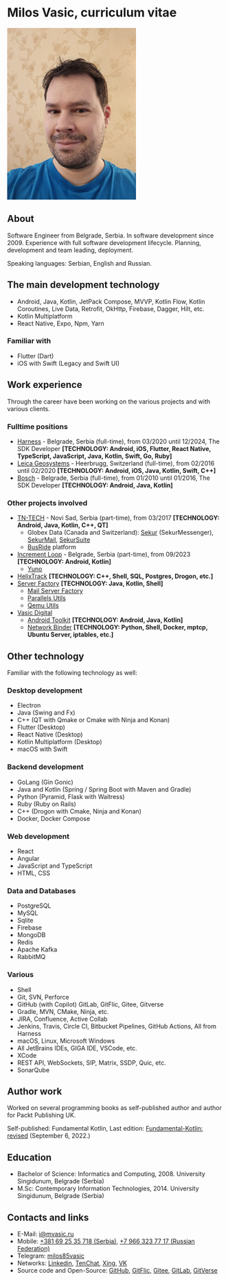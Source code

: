 # Milos Vasic, curriculum vitae

![Milos Vasic](assets/images/milosvasic.png)

## About

Software Engineer from Belgrade, Serbia. In software development since 2009.
Experience with full software development lifecycle. Planning, development and team leading, deployment.

Speaking languages: Serbian, English and Russian.

## The main development technology

- Android, Java, Kotlin, JetPack Compose, MVVP, Kotlin Flow, Kotlin Coroutines, Live Data, Retrofit, OkHttp, Firebase, Dagger, Hilt, etc.
- Kotlin Multiplatform
- React Native, Expo, Npm, Yarn

### Familiar with

- Flutter (Dart)
- iOS with Swift (Legacy and Swift UI)

## Work experience

Through the career have been working on the various projects and with various clients.

### Fulltime positions

- [Harness](http://harness.io/) - Belgrade, Serbia (full-time), from 03/2020 until 12/2024, The SDK Developer **[TECHNOLOGY: Android, iOS, Flutter, React Native, TypeScript, JavaScript, Java, Kotlin, Swift, Go, Ruby]**
- [Leica Geosystems](https://leica-geosystems.com/) - Heerbrugg, Switzerland (full-time), from 02/2016 until 02/2020 **[TECHNOLOGY: Android, iOS, Java, Kotlin, Swift, C++]**
- [Bosch](https://www.bosch.rs/) - Belgrade, Serbia (full-time), from 01/2010 until 01/2016, The SDK Developer **[TECHNOLOGY: Android, Java, Kotlin]**

### Other projects involved

- [TN-TECH](https://tn-tech.co.rs/) - Novi Sad, Serbia (part-time), from 03/2017 **[TECHNOLOGY: Android, Java, Kotlin, C++, QT]**
    - Globex Data (Canada and Switzerland): [Sekur](https://sekur.com/) (SekurMessenger), [SekurMail](https://mail.sekur.com), [SekurSuite](https://play.google.com/store/apps/details?id=ch.digitalsafe)
    - [BusRide](https://tn-tech.co.rs/pf/busride/) platform
- [Increment Loop](https://incrementloop.com/) - Belgrade, Serbia (part-time), from 09/2023 **[TECHNOLOGY: Android, Kotlin]**
    - [Yuno](https://play.google.com/store/apps/details?id=com.gaiali.app)
- [HelixTrack](https://github.com/Helix-Track) **[TECHNOLOGY: C++, Shell, SQL, Postgres, Drogon, etc.]**
- [Server Factory](https://github.com/Server-Factory) **[TECHNOLOGY: Java, Kotlin, Shell]**
    - [Mail Server Factory](https://github.com/Server-Factory/Mail-Server-Factory)
    - [Parallels Utils](https://github.com/Server-Factory/Parallels-Utils)
    - [Qemu Utils](https://github.com/Server-Factory/Qemu-Utils)
- [Vasic Digital](https://github.com/vasic-digital)
    - [Android Toolkit](https://github.com/vasic-digital/Android-Toolkit) **[TECHNOLOGY: Android, Java, Kotlin]**
    - [Network Binder](https://github.com/vasic-digital/Network-Binder) **[TECHNOLOGY: Python, Shell, Docker, mptcp, Ubuntu Server, iptables, etc.]**

## Other technology

Familiar with the following technology as well:

### Desktop development

- Electron
- Java (Swing and Fx)
- C++ (QT with Qmake or Cmake with Ninja and Konan)
- Flutter (Desktop)
- React Native (Desktop)
- Kotlin Multiplatform (Desktop)
- macOS with Swift

### Backend development

- GoLang (Gin Gonic)
- Java and Kotlin (Spring / Spring Boot with Maven and Gradle)
- Python (Pyramid, Flask with Waitress)
- Ruby (Ruby on Rails)
- C++ (Drogon with Cmake, Ninja and Konan)
- Docker, Docker Compose

### Web development

- React
- Angular
- JavaScript and TypeScript
- HTML, CSS

### Data and Databases

- PostgreSQL
- MySQL
- Sqlite
- Firebase
- MongoDB
- Redis
- Apache Kafka
- RabbitMQ

### Various

- Shell
- Git, SVN, Perforce
- GitHub (with Copilot) GitLab, GitFlic, Gitee, Gitverse
- Gradle, MVN, CMake, Ninja, etc.
- JIRA, Confluence, Active Collab
- Jenkins, Travis, Circle CI, Bitbucket Pipelines, GitHub Actions, All from Harness
- macOS, Linux, Microsoft Windows
- All JetBrains IDEs, GIGA IDE, VSCode, etc.
- XCode
- REST API, WebSockets, SIP, Matrix, SSDP, Quic, etc.
- SonarQube

## Author work

Worked on several programming books as self-published author and author for Packt Publishing UK.

Self-published: Fundamental Kotlin, Last edition: [Fundamental-Kotlin: revised](https://milosvasic.ru/assets/pdf/Fundamental_Kotlin_3rd_Edition.pdf) (September 6, 2022.)

## Education

- Bachelor of Science: Informatics and Computing, 2008. University Singidunum, Belgrade (Serbia)
- M.Sc: Contemporary Information Technologies, 2014. University Singidunum, Belgrade (Serbia)

## Contacts and links

- E-Mail: [i@mvasic.ru](mailto:i@mvasic.ru)
- Mobile: [+381 69 25 35 718 (Serbia)](tel:+381692535718), [+7 966 323 77 17 (Russian Federation)](tel:+79663237717)
- Telegram: [milos85vasic](https://t.me/milos85vasic)
- Networks: [Linkedin](https://www.linkedin.com/in/милош-milos-васић-vasic-🇷🇸-🇷🇺-53778682/), [TenChat](https://tenchat.ru/milosvasic), [Xing](https://www.xing.com/profile/Milos_Vasic4/web_profiles?expandNeffi=true), [VK](https://vk.com/milos.vasic)
- Source code and Open-Source: [GitHub](https://github.com/milos85vasic), [GitFlic](https://gitflic.ru/user/milosvasic), [Gitee](https://gitee.com/milosvasic), [GitLab](https://gitlab.com/milos85vasic), [GitVerse](https://gitverse.ru/milosvasic)
